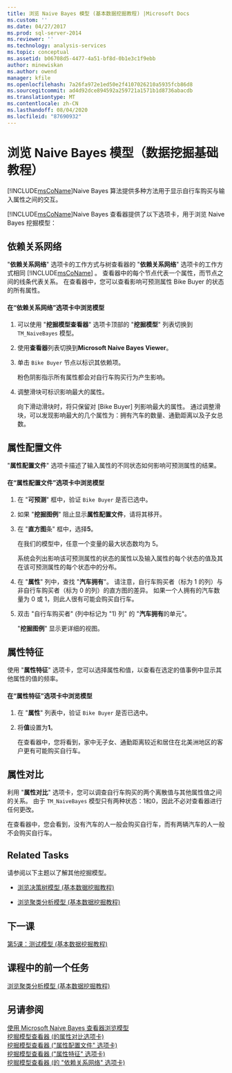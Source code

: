 ```yaml
---
title: 浏览 Naive Bayes 模型 (基本数据挖掘教程) |Microsoft Docs
ms.custom: ''
ms.date: 04/27/2017
ms.prod: sql-server-2014
ms.reviewer: ''
ms.technology: analysis-services
ms.topic: conceptual
ms.assetid: b06708d5-4477-4a51-bf8d-0b1e3c1f9ebb
author: minewiskan
ms.author: owend
manager: kfile
ms.openlocfilehash: 7a26fa972e1ed50e2f4107026210a5935fcb86d8
ms.sourcegitcommit: ad4d92dce894592a259721a1571b1d8736abacdb
ms.translationtype: MT
ms.contentlocale: zh-CN
ms.lasthandoff: 08/04/2020
ms.locfileid: "87690932"
---
```

# <a name="exploring-the-naive-bayes-model-basic-data-mining-tutorial"></a>浏览 Naive Bayes 模型（数据挖掘基础教程）
  [!INCLUDE[msCoName](../includes/msconame-md.md)]Naive Bayes 算法提供多种方法用于显示自行车购买与输入属性之间的交互。  
  
 [!INCLUDE[msCoName](../includes/msconame-md.md)]Naive Bayes 查看器提供了以下选项卡，用于浏览 Naive Bayes 挖掘模型：  
  
 
  
##  <a name="dependency-network"></a><a name="DependencyNetwork"></a>依赖关系网络  
 "**依赖关系网络**" 选项卡的工作方式与树查看器的 "**依赖关系网络**" 选项卡的工作方式相同 [!INCLUDE[msCoName](../includes/msconame-md.md)] 。 查看器中的每个节点代表一个属性，而节点之间的线条代表关系。 在查看器中，您可以查看影响可预测属性 Bike Buyer 的状态的所有属性。  
  
#### <a name="to-explore-the-model-in-the-dependency-network-tab"></a>在“依赖关系网络”选项卡中浏览模型  
  
1.  可以使用 "**挖掘模型查看器**" 选项卡顶部的 "**挖掘模型**" 列表切换到 `TM_NaiveBayes` 模型。  
  
2.  使用**查看器**列表切换到**Microsoft Naive Bayes Viewer**。  
  
3.  单击 `Bike Buyer` 节点以标识其依赖项。  
  
     粉色阴影指示所有属性都会对自行车购买行为产生影响。  
  
4.  调整滑块可标识影响最大的属性。  
  
     向下滑动滑块时，将只保留对 [Bike Buyer] 列影响最大的属性。 通过调整滑块，可以发现影响最大的几个属性为：拥有汽车的数量、通勤距离以及子女总数。  
 
  
##  <a name="attribute-profiles"></a><a name="AttributeProfiles"></a>属性配置文件  
 "**属性配置文件**" 选项卡描述了输入属性的不同状态如何影响可预测属性的结果。  
  
#### <a name="to-explore-the-model-in-the-attribute-profiles-tab"></a>在“属性配置文件”选项卡中浏览模型  
  
1.  在 "**可预测**" 框中，验证 `Bike Buyer` 是否已选中。  
  
2.  如果 "**挖掘图例**" 阻止显示**属性配置文件**，请将其移开。  
  
3.  在 "**直方图**条" 框中，选择**5**。  
  
     在我们的模型中，任意一个变量的最大状态数均为 5。  
  
     系统会列出影响该可预测属性的状态的属性以及输入属性的每个状态的值及其在该可预测属性的每个状态中的分布。  
  
4.  在 "**属性**" 列中，查找 "**汽车拥有**"。  请注意，自行车购买者（标为 1 的列）与非自行车购买者（标为 0 的列）的直方图的差异。 如果一个人拥有的汽车数量为 0 或 1，则此人很有可能会购买自行车。  
  
5.  双击 "自行车购买者" (列中标记为 "1) 列" 的 "**汽车拥有**的单元"。  
  
     "**挖掘图例**" 显示更详细的视图。  
  
  
##  <a name="attribute-characteristics"></a><a name="AttributeCharacteristics"></a>属性特征  
 使用 "**属性特征**" 选项卡，您可以选择属性和值，以查看在选定的值事例中显示其他属性的值的频率。  
  
#### <a name="to-explore-the-model-in-the-attribute-characteristics-tab"></a>在“属性特征”选项卡中浏览模型  
  
1.  在 "**属性**" 列表中，验证 `Bike Buyer` 是否已选中。  
  
2.  将**值**设置为**1**。  
  
     在查看器中，您将看到，家中无子女、通勤距离较近和居住在北美洲地区的客户更有可能购买自行车。  
  
  
##  <a name="attribute-discrimination"></a><a name="AttributeDiscrimination"></a>属性对比  
 利用 "**属性对比**" 选项卡，您可以调查自行车购买的两个离散值与其他属性值之间的关系。 由于 `TM_NaiveBayes` 模型只有两种状态：1和0，因此不必对查看器进行任何更改。  
  
 在查看器中，您会看到，没有汽车的人一般会购买自行车，而有两辆汽车的人一般不会购买自行车。  
  
## <a name="related-tasks"></a>Related Tasks  
 请参阅以下主题以了解其他挖掘模型。  
  
-   [浏览决策树模型 &#40;基本数据挖掘教程&#41;](../../2014/tutorials/exploring-the-decision-tree-model-basic-data-mining-tutorial.md)  
  
-   [浏览聚类分析模型 &#40;基本数据挖掘教程&#41;](../../2014/tutorials/exploring-the-clustering-model-basic-data-mining-tutorial.md)  
  
## <a name="next-lesson"></a>下一课  
 [第5课：测试模型 &#40;基本数据挖掘教程&#41;](../../2014/tutorials/lesson-5-testing-models-basic-data-mining-tutorial.md)  
  
## <a name="previous-task-in-lesson"></a>课程中的前一个任务  
 [浏览聚类分析模型 &#40;基本数据挖掘教程&#41;](../../2014/tutorials/exploring-the-clustering-model-basic-data-mining-tutorial.md)  
  
## <a name="see-also"></a>另请参阅  
 [使用 Microsoft Naive Bayes 查看器浏览模型](../../2014/analysis-services/data-mining/browse-a-model-using-the-microsoft-naive-bayes-viewer.md)   
 [挖掘模型查看器 &#40;的属性对比选项卡&#41;](../../2014/analysis-services/attribute-discrimination-tab-mining-model-viewer.md)   
 [挖掘模型查看器 &#40;"属性配置文件" 选项卡&#41;](../../2014/analysis-services/attribute-profiles-tab-mining-model-viewer.md)   
 [挖掘模型查看器 &#40;"属性特征" 选项卡&#41;](../../2014/analysis-services/attribute-characteristics-tab-mining-model-viewer.md)   
 [挖掘模型查看器 &#40;的 "依赖关系网络" 选项卡&#41;](../../2014/analysis-services/dependency-network-tab-mining-model-viewer.md)  
  
  
